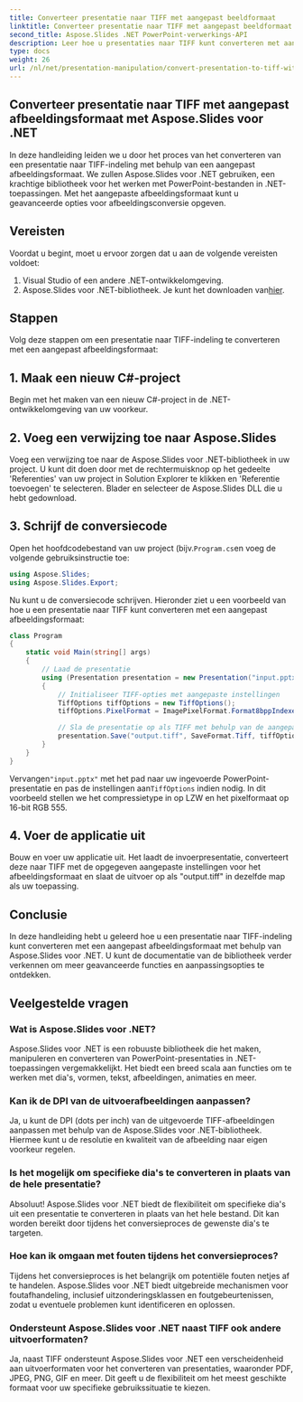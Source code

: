 ```yaml
---
title: Converteer presentatie naar TIFF met aangepast beeldformaat
linktitle: Converteer presentatie naar TIFF met aangepast beeldformaat
second_title: Aspose.Slides .NET PowerPoint-verwerkings-API
description: Leer hoe u presentaties naar TIFF kunt converteren met aangepaste afbeeldingsinstellingen met behulp van Aspose.Slides voor .NET. Stapsgewijze handleiding met codevoorbeelden.
type: docs
weight: 26
url: /nl/net/presentation-manipulation/convert-presentation-to-tiff-with-custom-image-format/
---
```


## Converteer presentatie naar TIFF met aangepast afbeeldingsformaat met Aspose.Slides voor .NET

In deze handleiding leiden we u door het proces van het converteren van een presentatie naar TIFF-indeling met behulp van een aangepast afbeeldingsformaat. We zullen Aspose.Slides voor .NET gebruiken, een krachtige bibliotheek voor het werken met PowerPoint-bestanden in .NET-toepassingen. Met het aangepaste afbeeldingsformaat kunt u geavanceerde opties voor afbeeldingsconversie opgeven.

## Vereisten

Voordat u begint, moet u ervoor zorgen dat u aan de volgende vereisten voldoet:

1. Visual Studio of een andere .NET-ontwikkelomgeving.
2.  Aspose.Slides voor .NET-bibliotheek. Je kunt het downloaden van[hier](https://downloads.aspose.com/slides/net).

## Stappen

Volg deze stappen om een presentatie naar TIFF-indeling te converteren met een aangepast afbeeldingsformaat:

## 1. Maak een nieuw C#-project

Begin met het maken van een nieuw C#-project in de .NET-ontwikkelomgeving van uw voorkeur.

## 2. Voeg een verwijzing toe naar Aspose.Slides

Voeg een verwijzing toe naar de Aspose.Slides voor .NET-bibliotheek in uw project. U kunt dit doen door met de rechtermuisknop op het gedeelte 'Referenties' van uw project in Solution Explorer te klikken en 'Referentie toevoegen' te selecteren. Blader en selecteer de Aspose.Slides DLL die u hebt gedownload.

## 3. Schrijf de conversiecode

 Open het hoofdcodebestand van uw project (bijv.`Program.cs`en voeg de volgende gebruiksinstructie toe:

```csharp
using Aspose.Slides;
using Aspose.Slides.Export;
```

Nu kunt u de conversiecode schrijven. Hieronder ziet u een voorbeeld van hoe u een presentatie naar TIFF kunt converteren met een aangepast afbeeldingsformaat:

```csharp
class Program
{
    static void Main(string[] args)
    {
        // Laad de presentatie
        using (Presentation presentation = new Presentation("input.pptx"))
        {
            // Initialiseer TIFF-opties met aangepaste instellingen
            TiffOptions tiffOptions = new TiffOptions();
            tiffOptions.PixelFormat = ImagePixelFormat.Format8bppIndexed;

            // Sla de presentatie op als TIFF met behulp van de aangepaste opties
            presentation.Save("output.tiff", SaveFormat.Tiff, tiffOptions);
        }
    }
}
```

 Vervangen`"input.pptx"` met het pad naar uw ingevoerde PowerPoint-presentatie en pas de instellingen aan`TiffOptions` indien nodig. In dit voorbeeld stellen we het compressietype in op LZW en het pixelformaat op 16-bit RGB 555.

## 4. Voer de applicatie uit

Bouw en voer uw applicatie uit. Het laadt de invoerpresentatie, converteert deze naar TIFF met de opgegeven aangepaste instellingen voor het afbeeldingsformaat en slaat de uitvoer op als "output.tiff" in dezelfde map als uw toepassing.

## Conclusie

In deze handleiding hebt u geleerd hoe u een presentatie naar TIFF-indeling kunt converteren met een aangepast afbeeldingsformaat met behulp van Aspose.Slides voor .NET. U kunt de documentatie van de bibliotheek verder verkennen om meer geavanceerde functies en aanpassingsopties te ontdekken.

## Veelgestelde vragen

### Wat is Aspose.Slides voor .NET?

Aspose.Slides voor .NET is een robuuste bibliotheek die het maken, manipuleren en converteren van PowerPoint-presentaties in .NET-toepassingen vergemakkelijkt. Het biedt een breed scala aan functies om te werken met dia's, vormen, tekst, afbeeldingen, animaties en meer.

### Kan ik de DPI van de uitvoerafbeeldingen aanpassen?

Ja, u kunt de DPI (dots per inch) van de uitgevoerde TIFF-afbeeldingen aanpassen met behulp van de Aspose.Slides voor .NET-bibliotheek. Hiermee kunt u de resolutie en kwaliteit van de afbeelding naar eigen voorkeur regelen.

### Is het mogelijk om specifieke dia's te converteren in plaats van de hele presentatie?

Absoluut! Aspose.Slides voor .NET biedt de flexibiliteit om specifieke dia's uit een presentatie te converteren in plaats van het hele bestand. Dit kan worden bereikt door tijdens het conversieproces de gewenste dia's te targeten.

### Hoe kan ik omgaan met fouten tijdens het conversieproces?

Tijdens het conversieproces is het belangrijk om potentiële fouten netjes af te handelen. Aspose.Slides voor .NET biedt uitgebreide mechanismen voor foutafhandeling, inclusief uitzonderingsklassen en foutgebeurtenissen, zodat u eventuele problemen kunt identificeren en oplossen.

### Ondersteunt Aspose.Slides voor .NET naast TIFF ook andere uitvoerformaten?

Ja, naast TIFF ondersteunt Aspose.Slides voor .NET een verscheidenheid aan uitvoerformaten voor het converteren van presentaties, waaronder PDF, JPEG, PNG, GIF en meer. Dit geeft u de flexibiliteit om het meest geschikte formaat voor uw specifieke gebruikssituatie te kiezen.
